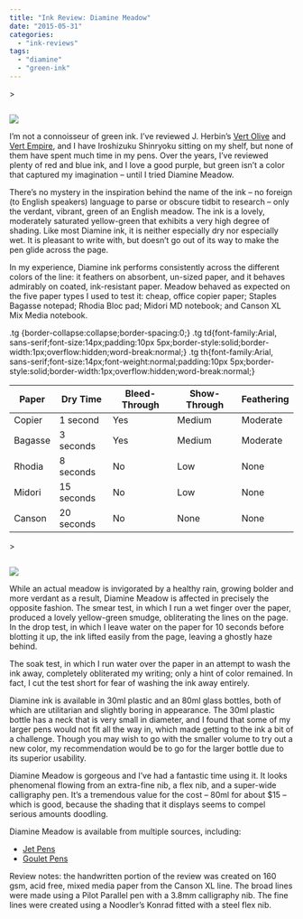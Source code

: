 ```yaml
---
title: "Ink Review: Diamine Meadow"
date: "2015-05-31"
categories: 
  - "ink-reviews"
tags: 
  - "diamine"
  - "green-ink"
---
```


\>

<img src="https://images.squarespace-cdn.com/content/v1/4ff3a147e4b0d277e95412d1/1432605826018-DJ87RLPANRZLEUIXPU1B/image-asset.jpeg" alt="" />

![](https://images.squarespace-cdn.com/content/v1/4ff3a147e4b0d277e95412d1/1432605826018-DJ87RLPANRZLEUIXPU1B/image-asset.jpeg)

I’m not a connoisseur of green ink. I’ve reviewed J. Herbin’s [Vert Olive](http://www.carpedavid.com/blog/2010/6/8/ink-review-j-herbin-vert-olive.html) and [Vert Empire](http://www.carpedavid.com/blog/2010/3/13/ink-review-j-herbin-vert-empire.html), and I have Iroshizuku Shinryoku sitting on my shelf, but none of them have spent much time in my pens. Over the years, I’ve reviewed plenty of red and blue ink, and I love a good purple, but green isn’t a color that captured my imagination – until I tried Diamine Meadow.

There’s no mystery in the inspiration behind the name of the ink – no foreign (to English speakers) language to parse or obscure tidbit to research – only the verdant, vibrant, green of an English meadow. The ink is a lovely, moderately saturated yellow-green that exhibits a very high degree of shading. Like most Diamine ink, it is neither especially dry nor especially wet. It is pleasant to write with, but doesn’t go out of its way to make the pen glide across the page.

In my experience, Diamine ink performs consistently across the different colors of the line: it feathers on absorbent, un-sized paper, and it behaves admirably on coated, ink-resistant paper. Meadow behaved as expected on the five paper types I used to test it: cheap, office copier paper; Staples Bagasse notepad; Rhodia Bloc pad; Midori MD notebook; and Canson XL Mix Media notebook.

.tg {border-collapse:collapse;border-spacing:0;} .tg td{font-family:Arial, sans-serif;font-size:14px;padding:10px 5px;border-style:solid;border-width:1px;overflow:hidden;word-break:normal;} .tg th{font-family:Arial, sans-serif;font-size:14px;font-weight:normal;padding:10px 5px;border-style:solid;border-width:1px;overflow:hidden;word-break:normal;}

| Paper | Dry Time | Bleed-Through | Show-Through | Feathering |
| --- | --- | --- | --- | --- |
| Copier | 1 second | Yes | Medium | Moderate |
| Bagasse | 3 seconds | Yes | Medium | Moderate |
| Rhodia | 8 seconds | No | Low | None |
| Midori | 15 seconds | No | Low | None |
| Canson | 20 seconds | No | None | None |

\>

<img src="https://images.squarespace-cdn.com/content/v1/4ff3a147e4b0d277e95412d1/1432605871973-QSUW37M67H9NLJTLR3H0/image-asset.jpeg" alt="" />

![](https://images.squarespace-cdn.com/content/v1/4ff3a147e4b0d277e95412d1/1432605871973-QSUW37M67H9NLJTLR3H0/image-asset.jpeg)

While an actual meadow is invigorated by a healthy rain, growing bolder and more verdant as a result, Diamine Meadow is affected in precisely the opposite fashion. The smear test, in which I run a wet finger over the paper, produced a lovely yellow-green smudge, obliterating the lines on the page. In the drop test, in which I leave water on the paper for 10 seconds before blotting it up, the ink lifted easily from the page, leaving a ghostly haze behind.

The soak test, in which I run water over the paper in an attempt to wash the ink away, completely obliterated my writing; only a hint of color remained. In fact, I cut the test short for fear of washing the ink away entirely.

Diamine ink is available in 30ml plastic and an 80ml glass bottles, both of which are utilitarian and slightly boring in appearance. The 30ml plastic bottle has a neck that is very small in diameter, and I found that some of my larger pens would not fit all the way in, which made getting to the ink a bit of a challenge. Though you may wish to go with the smaller volume to try out a new color, my recommendation would be to go for the larger bottle due to its superior usability.

Diamine Meadow is gorgeous and I’ve had a fantastic time using it. It looks phenomenal flowing from an extra-fine nib, a flex nib, and a super-wide calligraphy pen. It’s a tremendous value for the cost – 80ml for about $15 – which is good, because the shading that it displays seems to compel serious amounts doodling.

Diamine Meadow is available from multiple sources, including:

- [Jet Pens](http://www.jetpens.com/Diamine-Fountain-Pen-Ink-80-ml-Meadow-Green/pd/8766)
- [Goulet Pens](http://www.gouletpens.com/d7083/p/D7083)

Review notes: the handwritten portion of the review was created on 160 gsm, acid free, mixed media paper from the Canson XL line. The broad lines were made using a Pilot Parallel pen with a 3.8mm calligraphy nib. The fine lines were created using a Noodler’s Konrad fitted with a steel flex nib.
